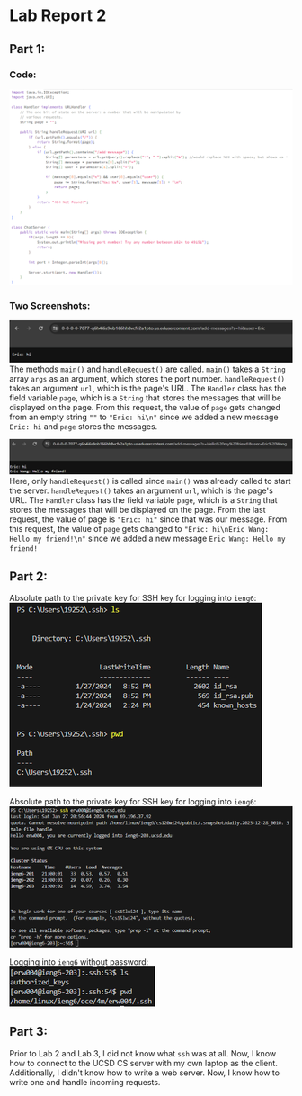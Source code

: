# **Lab Report 2**

## Part 1:

### Code:
![Image](ChatServer.png)

### Two Screenshots:
![Image](first_ss.png)
The methods `main()` and `handleRequest()` are called. `main()` takes a `String` array `args` as an argument, which stores the port number. `handleRequest()` takes an argument `url`, which is the page's URL. The `Handler` class has the field variable `page`, which is a `String` that stores the messages that will be displayed on the page. From this request, the value of `page` gets changed from an empty string `""` to `"Eric: hi\n"` since we added a new message `Eric: hi` and `page` stores the messages.

![Image](second_ss.png)
Here, only `handleRequest()` is called since `main()` was already called to start the server. `handleRequest()` takes an argument `url`, which is the page's URL. The `Handler` class has the field variable `page`, which is a `String` that stores the messages that will be displayed on the page. From the last request, the value of page is `"Eric: hi"` since that was our message. From this request, the value of `page` gets changed to `"Eric: hi\nEric Wang: Hello my friend!\n"` since we added a new message `Eric Wang: Hello my friend!`



## Part 2:
Absolute path to the private key for SSH key for logging into `ieng6`:\
![Image](2a.png)

Absolute path to the private key for SSH key for logging into `ieng6`:\
![Image](2b.png)

Logging into `ieng6` without password:\
![Image](2c.png)



## Part 3:
Prior to Lab 2 and Lab 3, I did not know what `ssh` was at all. Now, I know how to connect to the UCSD CS server with my own laptop as the client. Additionally, I didn't know how to write a web server. Now, I know how to write one and handle incoming requests.
